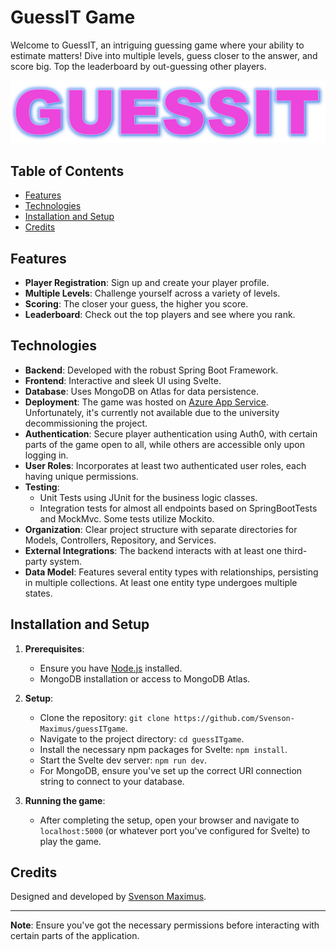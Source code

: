 
# GuessIT Game

Welcome to GuessIT, an intriguing guessing game where your ability to estimate matters! Dive into multiple levels, guess closer to the answer, and score big. Top the leaderboard by out-guessing other players.

![GuessIT Logo](src/main/resources/static/images/guessItLogo.PNG) 

## Table of Contents

- [Features](#features)
- [Technologies](#technologies)
- [Installation and Setup](#installation-and-setup)
- [Credits](#credits)

## Features

- **Player Registration**: Sign up and create your player profile.
- **Multiple Levels**: Challenge yourself across a variety of levels.
- **Scoring**: The closer your guess, the higher you score.
- **Leaderboard**: Check out the top players and see where you rank.

## Technologies

- **Backend**: Developed with the robust Spring Boot Framework.
- **Frontend**: Interactive and sleek UI using Svelte.
- **Database**: Uses MongoDB on Atlas for data persistence.
- **Deployment**: The game was hosted on [Azure App Service](https://guess-it-game.azurewebsites.net/). Unfortunately, it's currently not available due to the university decommissioning the project.
- **Authentication**: Secure player authentication using Auth0, with certain parts of the game open to all, while others are accessible only upon logging in.
- **User Roles**: Incorporates at least two authenticated user roles, each having unique permissions.
- **Testing**: 
  - Unit Tests using JUnit for the business logic classes.
  - Integration tests for almost all endpoints based on SpringBootTests and MockMvc. Some tests utilize Mockito.
- **Organization**: Clear project structure with separate directories for Models, Controllers, Repository, and Services.
- **External Integrations**: The backend interacts with at least one third-party system.
- **Data Model**: Features several entity types with relationships, persisting in multiple collections. At least one entity type undergoes multiple states.

## Installation and Setup

1. **Prerequisites**: 
    - Ensure you have [Node.js](https://nodejs.org/) installed.
    - MongoDB installation or access to MongoDB Atlas.

2. **Setup**:
    - Clone the repository: `git clone https://github.com/Svenson-Maximus/guessITgame`.
    - Navigate to the project directory: `cd guessITgame`.
    - Install the necessary npm packages for Svelte: `npm install`.
    - Start the Svelte dev server: `npm run dev`.
    - For MongoDB, ensure you've set up the correct URI connection string to connect to your database.

3. **Running the game**: 
    - After completing the setup, open your browser and navigate to `localhost:5000` (or whatever port you've configured for Svelte) to play the game.

## Credits

Designed and developed by [Svenson Maximus](https://github.com/Svenson-Maximus). 

---
**Note**: Ensure you've got the necessary permissions before interacting with certain parts of the application.
